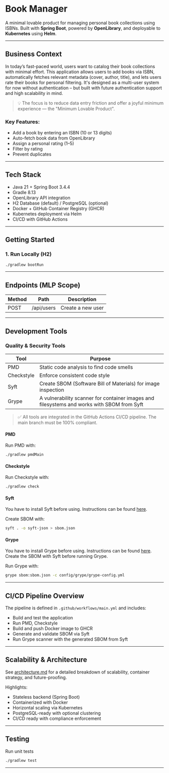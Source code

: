 # Book Manager

A minimal lovable product for managing personal book collections using ISBNs. 
Built with **Spring Boot**, powered by **OpenLibrary**, and deployable to **Kubernetes** 
using **Helm**.

---

## Business Context

In today’s fast-paced world, users want to catalog their book collections with minimal effort. 
This application allows users to add books via ISBN, automatically fetches relevant metadata 
(cover, author, title), and lets users rate their books for personal filtering. 
It's designed as a multi-user system for now without authentication – but built with future 
authentication support and high scalability in mind.

> 💡 The focus is to reduce data entry friction and offer a joyful minimum experience — 
> the "Minimum Lovable Product".

### Key Features:
- Add a book by entering an ISBN (10 or 13 digits)
- Auto-fetch book data from OpenLibrary
- Assign a personal rating (1–5)
- Filter by rating
- Prevent duplicates

---

## Tech Stack

- Java 21 + Spring Boot 3.4.4
- Gradle 8.13
- OpenLibrary API integration
- H2 Database (default) / PostgreSQL (optional)
- Docker + GitHub Container Registry (GHCR)
- Kubernetes deployment via Helm
- CI/CD with GitHub Actions

---

## Getting Started
### 1. Run Locally (H2)

```bash
./gradlew bootRun
```
---

## Endpoints (MLP Scope)

| Method | Path       | Description       |
|--------|------------|-------------------|
| POST   | /api/users | Create a new user |

---



## Development Tools
### Quality & Security Tools

| Tool       | Purpose                                                                                    |
|------------|--------------------------------------------------------------------------------------------|
| PMD        | Static code analysis to find code smells                                                   |
| Checkstyle | Enforce consistent code style                                                              |
| Syft       | Create SBOM (Software Bill of Materials) for image inspection                              |
| Grype      | A vulnerability scanner for container images and filesystems and works with SBOM from Syft |


> ✅ All tools are integrated in the GitHub Actions CI/CD pipeline. 
> The main branch must be 100% compliant.

#### PMD

Run PMD with:

```bash
./gradlew pmdMain
```

#### Checkstyle

Run Checkstyle with:

```bash
./gradlew check
```

#### Syft

You have to install Syft before using. Instructions can be found [here](https://github.com/anchore/syft).

Create SBOM with:

```bash
syft . -o syft-json > sbom.json
```

#### Grype

You have to install Grype before using. Instructions can be found [here](https://github.com/anchore/grype).
Create the SBOM with Syft before running Grype.

Run Grype with:

```bash
grype sbom:sbom.json -c config/grype/grype-config.yml
```

----

## CI/CD Pipeline Overview

The pipeline is defined in `.github/workflows/main.yml` and includes:
- Build and test the application
- Run PMD, Checkstyle
- Build and push Docker image to GHCR
- Generate and validate SBOM via Syft
- Run Grype scanner with the generated SBOM from Syft

---

## Scalability & Architecture
See [architecture.md](architecture.md) for a detailed breakdown of scalability, container strategy, 
and future-proofing.

Highlights:
- Stateless backend (Spring Boot)
- Containerized with Docker
- Horizontal scaling via Kubernetes
- PostgreSQL-ready with optional clustering
- CI/CD ready with compliance enforcement

---

## Testing

Run unit tests

```bash
./gradlew test
```
---